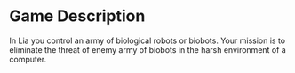 # Game Description
In Lia you control an army of biological robots or biobots. Your mission is to eliminate the threat of enemy army of biobots in the harsh environment of a computer.